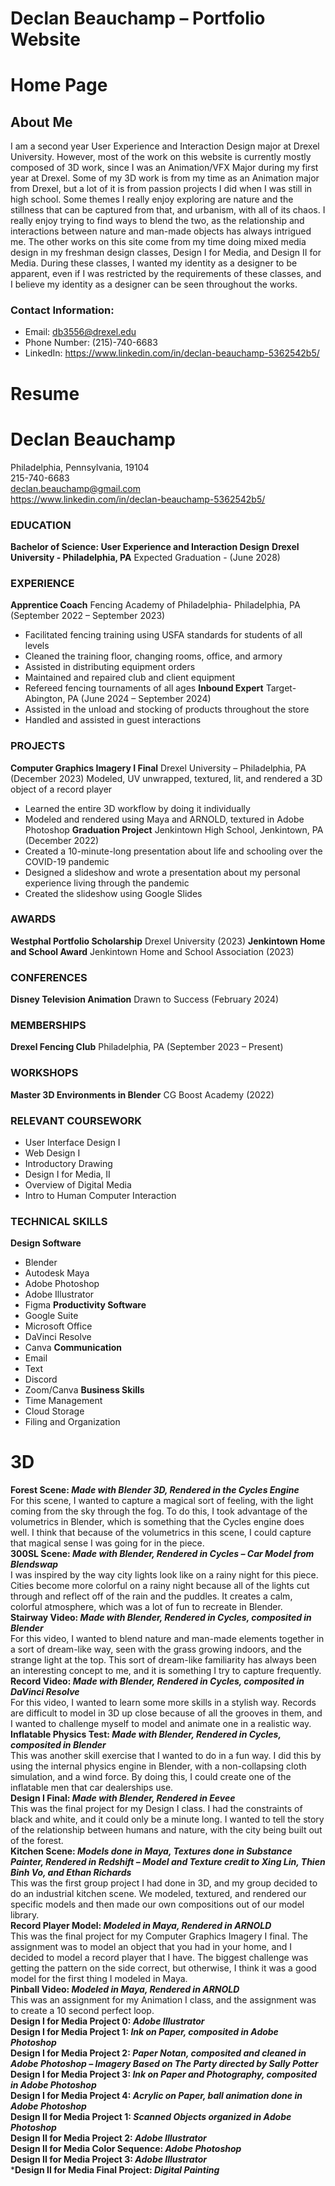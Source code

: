 # Declan Beauchamp – Portfolio Website  
# Home Page  
## About Me  
 I am a second year User Experience and Interaction Design major at Drexel University. However, most of the work on this website is currently mostly composed of 3D work, since I was an Animation/VFX Major during my first year at Drexel. Some of my 3D work is from my time as an Animation major from Drexel, but a lot of it is from passion projects I did when I was still in high school. Some themes I really enjoy exploring are nature and the stillness that can be captured from that, and urbanism, with all of its chaos. I really enjoy trying to find ways to blend the two, as the relationship and interactions between nature and man-made objects has always intrigued me. The other works on this site come from my time doing mixed media design in my freshman design classes, Design I for Media, and Design II for Media. During these classes, I wanted my identity as a designer to be apparent, even if I was restricted by the requirements of these classes, and I believe my identity as a designer can be seen throughout the works.  
### Contact Information:  
- Email: db3556@drexel.edu 
- Phone Number: (215)-740-6683 
- LinkedIn: https://www.linkedin.com/in/declan-beauchamp-5362542b5/
# Resume  
# Declan Beauchamp  
Philadelphia, Pennsylvania, 19104  
215-740-6683  
declan.beauchamp@gmail.com  
https://www.linkedin.com/in/declan-beauchamp-5362542b5/  
### EDUCATION
**Bachelor of Science: User Experience and Interaction Design**
**Drexel University - Philadelphia, PA**
Expected Graduation - (June 2028)
### EXPERIENCE 
**Apprentice Coach**
Fencing Academy of Philadelphia- Philadelphia, PA
(September 2022 – September 2023)
- Facilitated fencing training using USFA standards for students of all levels
- Cleaned the training floor, changing rooms, office, and armory
- Assisted in distributing equipment orders
- Maintained and repaired club and client equipment
- Refereed fencing tournaments of all ages 
**Inbound Expert**
Target- Abington, PA
(June 2024 – September 2024)
- Assisted in the unload and stocking of products throughout the store
- Handled and assisted in guest interactions
### PROJECTS
**Computer Graphics Imagery I Final**
Drexel University – Philadelphia, PA
(December 2023)
 Modeled, UV unwrapped, textured, lit, and rendered a 3D object of a record player
- Learned the entire 3D workflow by doing it individually
- Modeled and rendered using Maya and ARNOLD, textured in Adobe Photoshop
**Graduation Project**
Jenkintown High School, Jenkintown, PA
(December 2022)
- Created a 10-minute-long presentation about life and schooling over the COVID-19 pandemic
- Designed a slideshow and wrote a presentation about my personal experience living through the pandemic
- Created the slideshow using Google Slides
### AWARDS
**Westphal Portfolio Scholarship**
Drexel University
(2023)
**Jenkintown Home and School Award**
Jenkintown Home and School Association
(2023) 
### CONFERENCES
**Disney Television Animation**
Drawn to Success
(February 2024)
### MEMBERSHIPS 
**Drexel Fencing Club** 
Philadelphia, PA
(September 2023 – Present)
### WORKSHOPS 
**Master 3D Environments in Blender**
CG Boost Academy
(2022) 
### RELEVANT COURSEWORK
 - User Interface Design I
 - Web Design I
 - Introductory Drawing
 - Design I for Media, II
 - Overview of Digital Media
 - Intro to Human Computer Interaction 
### TECHNICAL SKILLS
**Design Software**
 - Blender 
 - Autodesk Maya
 - Adobe Photoshop
 - Adobe Illustrator
 - Figma
**Productivity Software**
 - Google Suite
 - Microsoft Office
 - DaVinci Resolve
 - Canva
**Communication**
 - Email
 - Text
 - Discord
 - Zoom/Canva
**Business Skills**
 - Time Management
 - Cloud Storage
 - Filing and Organization
# 3D
**Forest Scene: *Made with Blender 3D, Rendered in the Cycles Engine***  
	For this scene, I wanted to capture a magical sort of feeling, with the light coming from the sky through the fog. To do this,  I took advantage of the volumetrics in Blender, which is something that the Cycles engine does well. I think that because of the volumetrics in this scene, I could capture that magical sense I was going for in the piece.  
**300SL Scene: *Made with Blender, Rendered in Cycles – Car Model from Blendswap***  
	I was inspired by the way city lights look like on a rainy night for this piece. Cities become more colorful on a rainy night because all of the lights cut through and reflect off of the rain and the puddles. It creates a calm, colorful atmosphere, which was a lot of fun to recreate in Blender.  
**Stairway Video: *Made with Blender, Rendered in Cycles, composited in Blender***  
	For this video, I wanted to blend nature and man-made elements together in a sort of dream-like way, seen with the grass growing indoors, and the strange light at the top. This sort of dream-like familiarity has always been an interesting concept to me, and it is something I try to capture frequently.    
**Record Video: *Made with Blender, Rendered in Cycles, composited in DaVinci Resolve***  
	For this video, I wanted to learn some more skills in a stylish way. Records are difficult to model in 3D up close because of all the grooves in them, and I wanted to challenge myself to model and animate one in a realistic way.  
**Inflatable Physics Test: *Made with Blender, Rendered in Cycles, composited in Blender***  
	This was another skill exercise that I wanted to do in a fun way. I did this by using the internal physics engine in Blender, with a non-collapsing cloth simulation, and a wind force. By doing this, I could create one of the inflatable men that car dealerships use.  
**Design I Final: *Made with Blender, Rendered in Eevee***  
	This was the final project for my Design I class. I had the constraints of black and white, and it could only be a minute long. I wanted to tell the story of the relationship between humans and nature, with the city being built out of the forest.  
**Kitchen Scene: *Models done in Maya, Textures done in Substance Painter, Rendered in Redshift – Model and Texture credit to Xing Lin, Thien Binh Vo, and Ethan Richards***  
	This was the first group project I had done in 3D, and my group decided to do an industrial kitchen scene. We modeled, textured, and rendered our specific models and then made our own compositions out of our model library.  
**Record Player Model: *Modeled in Maya, Rendered in ARNOLD***  
	This was the final project for my Computer Graphics Imagery I final. The assignment was to model an object that you had in your home, and I decided to model a record player that I have. The biggest challenge was getting the pattern on the side correct, but otherwise, I think it was a good model for the first thing I modeled in Maya.   
**Pinball Video: *Modeled in Maya, Rendered in ARNOLD***  
    This was an assignment for my Animation I class, and the assignment was to create a 10 second perfect loop.   
**Design I for Media Project 0: *Adobe Illustrator***  
**Design I for Media Project 1: *Ink on Paper, composited in Adobe Photoshop***  
**Design I for Media Project 2: *Paper Notan, composited and cleaned in Adobe Photoshop – Imagery Based on The Party directed by Sally Potter***  
**Design I for Media Project 3: *Ink on Paper and Photography, composited in Adobe Photoshop***  
**Design I for Media Project 4: *Acrylic on Paper, ball animation done in Adobe Photoshop***  
**Design II for Media Project 1: *Scanned Objects organized in Adobe Photoshop***  
**Design II for Media Project 2: *Adobe Illustrator***  
**Design II for Media Color Sequence: *Adobe Photoshop***  
**Design II for Media Project 3: *Adobe Illustrator***  
***Design II for Media Final Project: *Digital Painting***  
